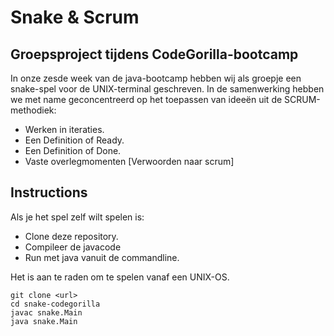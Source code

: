 # Snake & Scrum
## Groepsproject tijdens CodeGorilla-bootcamp
In onze zesde week van de java-bootcamp hebben wij als groepje een snake-spel voor de UNIX-terminal geschreven. 
In de samenwerking hebben we met name geconcentreerd op het toepassen van ideeën uit de SCRUM-methodiek:
- Werken in iteraties. 
- Een Definition of Ready.
- Een Definition of Done.
- Vaste overlegmomenten [Verwoorden naar scrum]
## Instructions
Als je het spel zelf wilt spelen is:
- Clone deze repository.
- Compileer de javacode
- Run met java vanuit de commandline.

Het is aan te raden om te spelen vanaf een UNIX-OS.
```
git clone <url>
cd snake-codegorilla
javac snake.Main
java snake.Main
``` 
